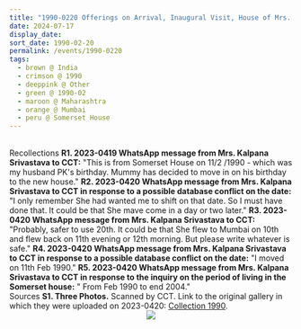 ```yaml
---
title: "1990-0220 Offerings on Arrival, Inaugural Visit, House of Mrs. Kalpana Srivastava, 84 Somerset House, Bhulabhai Desai Road, Breach Candy, Mumbai, Maharashtra, India (date to be confirmed)"
date: 2024-07-17
display_date: 
sort_date: 1990-02-20
permalink: /events/1990-0220
tags:
  - brown @ India
  - crimson @ 1990
  - deeppink @ Other
  - green @ 1990-02
  - maroon @ Maharashtra
  - orange @ Mumbai
  - peru @ Somerset House
---
```


<br>

<wave-list>
  <list-title color="DarkSeaGreen" width="65"> Recollections</list-title>
  <list-item color="BlanchedAlmond" width="280"><b>R1. 2023-0419 WhatsApp message from Mrs. Kalpana Srivastava to CCT:</b> "This is from Somerset House on 11/2 /1990 - which was my husband PK's birthday. Mummy has decided to move in on his birthday to the new house."</list-item>
  <list-item color="Lavender" width="280"><b>R2. 2023-0420 WhatsApp message from Mrs. Kalpana Srivastava to CCT in response to a possible database conflict on the date:</b> "I only remember She had wanted me to shift on that date. So I must have done that. It could be that She mave come in a day or two later."</list-item>
  <list-item color="BlanchedAlmond" width="280"><b>R3. 2023-0420 WhatsApp message from Mrs. Kalpana Srivastava to CCT:</b> "Probably, safer to use 20th. It could be that She flew to Mumbai on 10th and flew back on 11th evening or 12th morning. But please write whatever is safe."</list-item>  
</wave-list>
  <list-item color="Lavender" width="280"><b>R4. 2023-0420 WhatsApp message from Mrs. Kalpana Srivastava to CCT in response to a possible database conflict on the date:</b> "I moved on 11th Feb 1990."</list-item>
  <list-item color="BlanchedAlmond" width="280"><b>R5. 2023-0420 WhatsApp message from Mrs. Kalpana Srivastava to CCT in response to the inquiry on the period of living in the Somerset house:</b> " From Feb 1990 to end 2004."</list-item>  
</wave-list>  
<br>

<wave-list>
  <list-title color="DarkSeaGreen" width="40">Sources</list-title>
  <list-item color="BlanchedAlmond"  width="280"><b>S1. Three Photos.</b> Scanned by CCT. Link to the original gallery in which they were uploaded on 2023-0420: <a href="https://eternalmoments.smugmug.com/Collections/Mrs-Kalpana-Srivastava-Collection/1990/">Collection 1990</a>.</list-item>
</wave-list>

<div style="text-align: center"><img src="https://pub-bcc3cbe9b1e94ba1ac28915f7a3900fa.r2.dev/1990-0220_Offerings_on_Arrival_Inaugural_Visit_House_of_Mrs._Kalpana_Srivastava_84_Somerset_House_Bhulabhai_Desai_Road_Breach_Candy_Mumbai_Maharashtra_India_(date_to_be_confrmed)_03_(from_tif)_(Mrs._Kalpana_Srivastava_Collection).jpg" /></div>